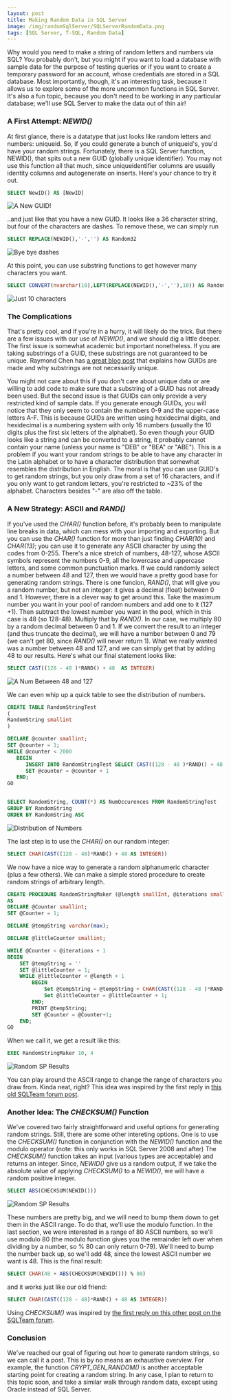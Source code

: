 ```yaml
---
layout: post
title: Making Random Data in SQL Server
image: /img/randomSqlServer/SQLServerRandomData.png
tags: [SQL Server, T-SQL, Random Data]
---
```


Why would you need to make a string of random letters and numbers via SQL? You probably don't, but you might if you want to load a database with sample data for the purpose of testing queries or if you want to create a temporary password for an account, whose credentials are stored in a SQL database. Most importantly, though, it's an interesting task, because it allows us to explore some of the more uncommon functions in SQL Server. It's also a fun topic, because you don't need to be working in any particular database; we'll use SQL Server to make the data out of thin air!

### A First Attempt: _NEWID()_

At first glance, there is a datatype that just looks like random letters and numbers: uniqueid. So, if you could generate a bunch of uniqueid's, you'd have your random strings. Fortunately, there is a SQL Server function, NEWID(), that spits out a new GUID (globally unique identifier). You may not use this function all that much, since uniqueidentifier columns are usually identity columns and autogenerate on inserts. Here's your chance to try it out.

```sql
SELECT NewID() AS [NewID]
```
![A New GUID!](../img/randomSqlServer/GUID1.png)

..and just like that you have a new GUID. It looks like a 36 character string, but four of the characters are dashes. To remove these, we can simply run

```sql
SELECT REPLACE(NEWID(),'-','') AS Random32
```
![Bye bye dashes](../img/randomSqlServer/Random32.png)

At this point, you can use substring functions to get however many characters you want. 

```sql
SELECT CONVERT(nvarchar(10),LEFT(REPLACE(NEWID(),'-',''),10)) AS Random10
```
![Just 10 characters](../img/randomSqlServer/Random10.png)

### The Complications

That's pretty cool, and if you're in a hurry, it will likely do the trick. But there are a few issues with our use of _NEWID()_, and we should dig a little deeper. The first issue is somewhat academic but important nonetheless. If you are taking substrings of a GUID, these substrings are not guaranteed to be unique. Raymond Chen has [a great blog post](https://blogs.msdn.microsoft.com/oldnewthing/20080627-00/?p=21823) that explains how GUIDs are made and why substrings are not necessarily unique. 

You might not care about this if you don't care about unique data or are willing to add code to make sure that a substring of a GUID has not already been used. But the second issue is that GUIDs can only provide a very restricted kind of sample data. If you generate enough GUIDs, you will notice that they only seem to contain the numbers 0-9 and the upper-case letters A-F. This is because GUIDs are written using hexidecimal digits, and hexidecimal is a numbering system with only 16 numbers (usually the 10 digits plus the first six letters of the alphabet). So even though your GUID looks like a string and can be converted to a string, it probably cannot contain your name (unless your name is "DEB" or "BEA" or "ABE"). This is a problem if you want your random strings to be able to have any character in the Latin alphabet or to have a character distribution that somewhat resembles the distribution in English. The moral is that you can use GUID's to get random strings, but you only draw from a set of 16 characters, and if you only want to get random letters, you're restricted to ~23% of the alphabet. Characters besides "-" are also off the table.


### A New Strategy: ASCII and _RAND()_

If you've used the _CHAR()_ function before, it's probably been to manipulate line breaks in data, which can mess with your importing and exporting. But you can use the _CHAR()_ function for more than just finding _CHAR(10)_ and _CHAR(13)_; you can use it to generate any ASCII character by using the codes from 0-255. There's a nice stretch of numbers, 48-127, whose ASCII symbols represent the numbers 0-9, all the lowercase and uppercase letters, and some common punctuation marks. If we could randomly select a number between 48 and 127, then we would have a pretty good base for generating random strings. There is one funcion, _RAND()_, that will give you a random number, but not an integer: it gives a decimal (float) between 0 and 1. However, there is a clever way to get around this. Take the maximum number you want in your pool of random numbers and add one to it (127 +1). Then subtract the lowest number you want in the pool, which in this case is 48 (so 128-48). Multiply that by _RAND()_. In our case, we multiply 80 by a random decimal between 0 and 1. If we convert the result to an integer (and thus truncate the decimal), we will have a number between 0 and 79 (we can't get 80, since _RAND()_ will never return 1). What we really wanted was a number between 48 and 127, and we can simply get that by adding 48 to our results. Here's what our final statement looks like:

```sql
SELECT CAST((128 - 48 )*RAND() + 48  AS INTEGER)
```
![A Num Between 48 and 127](../img/randomSqlServer/RandomChar1.png)

We can even whip up a quick table to see the distribution of numbers. 

```sql
CREATE TABLE RandomStringTest 
(
RandomString smallint
)

DECLARE @counter smallint;  
SET @counter = 1;  
WHILE @counter < 2000 
   BEGIN  
      INSERT INTO RandomStringTest SELECT CAST((128 - 48 )*RAND() + 48 AS INTEGER)
      SET @counter = @counter + 1  
   END;  
GO  


SELECT RandomString, COUNT(*) AS NumOccurences FROM RandomStringTest
GROUP BY RandomString
ORDER BY RandomString ASC
```
![Distribution of Numbers](../img/randomSqlServer/RandomCharDis.png)

The last step is to use the _CHAR()_ on our random integer:

```sql
SELECT CHAR(CAST((128 - 48)*RAND() + 48 AS INTEGER))
```

We now have a nice way to generate a random alphanumeric character (plus a few others). We can make a simple stored procedure to create random strings of arbitrary length.

```sql
CREATE PROCEDURE RandomStringMaker (@length smallInt, @iterations smallInt)
AS
DECLARE @Counter smallint;
SET @Counter = 1;

DECLARE @tempString varchar(max);

DECLARE @littleCounter smallint;

WHILE @Counter < @iterations + 1
BEGIN
	SET @tempString = ''
	SET @littleCounter = 1;
	WHILE @littleCounter < @length + 1 
		BEGIN 
			Set @tempString = @tempString + CHAR(CAST((128 - 48 )*RAND() + 48  as integer))
			Set @littleCounter = @littleCounter + 1;
		END;
		PRINT @tempString;
		SET @Counter = @Counter+1;
	END;
GO
```

When we call it, we get a result like this:

```sql
EXEC RandomStringMaker 10, 4
```
![Random SP Results](../img/randomSqlServer/RandomSPResult.png)

You can play around the ASCII range to change the range of characters you draw from. Kinda neat, right? This idea was inspired by the first reply in [this old SQLTeam forum post](http://www.sqlteam.com/forums/topic.asp?TOPIC_ID=21132).

### Another Idea: The _CHECKSUM()_ Function

We've covered two fairly straightforward and useful options for generating random strings. Still, there are some other intereting options. One is to use the _CHECKSUM()_ function in conjunction with the _NEWID()_ function and the modulo operator (note: this only works in SQL Server 2008 and after) The _CHECKSUM()_ function takes an input (various types are acceptable) and returns an integer. Since, _NEWID()_ give us a random output, if we take the absolute value of applying _CHECKSUM()_ to a _NEWID()_, we will have a random positive integer.

```sql
SELECT ABS(CHECKSUM(NEWID()))
```
![Random SP Results](../img/randomSqlServer/absCheckSumId.png)

These numbers are pretty big, and we will need to bump them down to get them in the ASCII range. To do that, we'll use the modulo function. In the last section, we were interested in a range of 80 ASCII numbers, so we'll use modulo 80 (the modulo function gives you the remainder left over when dividing by a number, so % 80  can only return 0-79). We'll need to bump the number back up, so we'll add 48, since the lowest ASCII number we want is 48. This is the final result:

```sql
SELECT CHAR(48 + ABS(CHECKSUM(NEWID())) % 80)
```

and it works just like our old friend:

```sql
SELECT CHAR(CAST((128 - 48)*RAND() + 48 AS INTEGER))
```

Using _CHECKSUM()_ was inspired by [the first reply on this other post on the SQLTeam forum](http://www.sqlteam.com/forums/topic.asp?TOPIC_ID=187665).

### Conclusion

We've reached our goal of figuring out how to generate random strings, so we can call it a post. This is by no means an exhaustive overview. For example, the function _CRYPT_GEN_RANDOM()_ is another acceptable starting point for creating a random string. In any case, I plan to return to this topic soon, and take a similar walk through random data, except using Oracle instead of SQL Server.